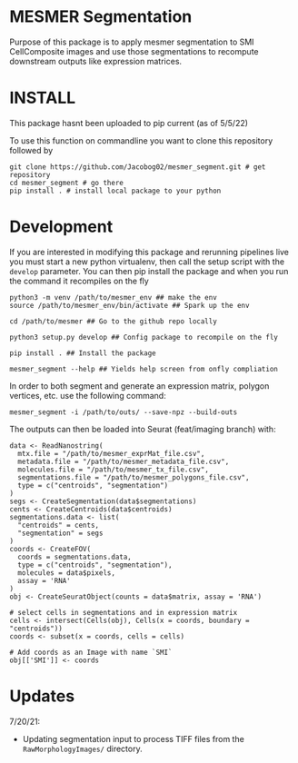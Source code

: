 # MESMER Segmentation

Purpose of this package is to apply mesmer segmentation to SMI CellComposite images and use those segmentations to recompute downstream outputs like expression matrices.


# INSTALL

This package hasnt been uploaded to pip current (as of 5/5/22) 

To use this function on commandline you want to clone this repository followed by 

```
git clone https://github.com/Jacobog02/mesmer_segment.git # get repository
cd mesmer_segment # go there 
pip install . # install local package to your python
```

# Development

If you are interested in modifying this package and rerunning pipelines live you must start a new python virtualenv, then call the setup script with the `develop` parameter. You can then pip install the package and when you run the command it recompiles on the fly


```
python3 -m venv /path/to/mesmer_env ## make the env
source /path/to/mesmer_env/bin/activate ## Spark up the env

cd /path/to/mesmer ## Go to the github repo locally

python3 setup.py develop ## Config package to recompile on the fly

pip install . ## Install the package 

mesmer_segment --help ## Yields help screen from onfly compliation

```

In order to both segment and generate an expression matrix, polygon vertices, etc. use the following command:
```
mesmer_segment -i /path/to/outs/ --save-npz --build-outs
```

The outputs can then be loaded into Seurat (feat/imaging branch) with:
```
data <- ReadNanostring(
  mtx.file = "/path/to/mesmer_exprMat_file.csv",
  metadata.file = "/path/to/mesmer_metadata_file.csv",
  molecules.file = "/path/to/mesmer_tx_file.csv",
  segmentations.file = "/path/to/mesmer_polygons_file.csv",
  type = c("centroids", "segmentation")
)
segs <- CreateSegmentation(data$segmentations)
cents <- CreateCentroids(data$centroids)
segmentations.data <- list(
  "centroids" = cents,
  "segmentation" = segs
)
coords <- CreateFOV(
  coords = segmentations.data,
  type = c("centroids", "segmentation"),
  molecules = data$pixels,
  assay = 'RNA'
)
obj <- CreateSeuratObject(counts = data$matrix, assay = 'RNA')

# select cells in segmentations and in expression matrix
cells <- intersect(Cells(obj), Cells(x = coords, boundary = "centroids"))
coords <- subset(x = coords, cells = cells)

# Add coords as an Image with name `SMI`
obj[['SMI']] <- coords
```

# Updates

7/20/21: 
- Updating segmentation input to process TIFF files from the `RawMorphologyImages/` directory.
